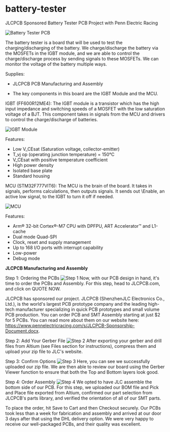 # battery-tester
JLCPCB Sponsored Battery Tester PCB Project with Penn Electric Racing

![Battery Tester PCB](https://user-images.githubusercontent.com/14287399/98461428-a2209f00-2171-11eb-851c-0b3c0d586043.png)

The battery tester is a board that will be used to test the charging/discharging of the battery. We charge/discharge the battery via the MOSFETs in the IGBT module, and we are able to control the charge/discharge process by sending signals to these MOSFETs. We can monitor the voltage of the battery multiple ways.

Supplies:

* JLCPCB PCB Manufacturing and Assembly

* The key components in this board are the IGBT Module and the MCU.

IGBT (FF600R12ME4): The IGBT module is a transistor which has the high input impedance and switching speeds of a MOSFET with the low saturation voltage of a BJT. This component takes in signals from the MCU and drivers to control the charge/discharge of batteries.

![IGBT Module](https://user-images.githubusercontent.com/14287399/98461305-adbf9600-2170-11eb-8a29-801513ff2699.png)

Features:

* Low V_CEsat (Saturation voltage, collector-emitter)
* T_vj op (operating junction temperature) = 150°C
* V_CEsat with positive temperature coefficient
* High power density
* Isolated base plate
* Standard housing

MCU (STM32F777VIT6): The MCU is the brain of the board. It takes in signals, performs calculations, then outputs signals. It sends out \Enable, an active low signal, to the IGBT to turn it off if needed.

![MCU](https://user-images.githubusercontent.com/14287399/98461328-e7909c80-2170-11eb-8f4c-ca17ae70a5a5.png)

Features:

* Arm® 32-bit Cortex®-M7 CPU with DPFPU, ART Accelerator™ and L1-cache
* Dual mode Quad-SPI
* Clock, reset and supply management
* Up to 168 I/O ports with interrupt capability
* Low-power
* Debug mode

**JLCPCB Manufacturing and Assembly**

Step 1: Ordering the PCBs
![Step 1](https://user-images.githubusercontent.com/14287399/98461464-e6ac3a80-2171-11eb-87b8-73d03b442f44.png)
Now, with our PCB design in hand, it's time to order the PCBs and Assembly. For this step, head to JLCPCB.com, and click on QUOTE NOW.

JLCPCB has sponsored our project. JLCPCB (ShenzhenJLC Electronics Co., Ltd.), is the world's largest PCB prototype company and the leading high-tech manufacturer specializing in quick PCB prototypes and small volume PCB production. You can order PCB and SMT Assembly starting at just $2 for 5 PCBs. You can read more about them on our website here: https://www.pennelectricracing.com/s/JLCPCB-Sponsorship-Document.docx. 

Step 2: Add Your Gerber File
![Step 2](https://user-images.githubusercontent.com/14287399/98461472-02174580-2172-11eb-9566-454a12e74ed0.png)
After exporting your gerber and drill files from Altium (see Files section for instructions), compress them and upload your zip file to JLC's website.

Step 3: Confirm Options
![Step 3](https://user-images.githubusercontent.com/14287399/98461487-1bb88d00-2172-11eb-899d-3cd1b2b19e98.png)
Here, you can see we successfully uploaded our zip file. We are then able to review our board using the Gerber Viewer function to ensure that both the Top and Bottom layers look good. 

Step 4: Order Assembly
![Step 4](https://user-images.githubusercontent.com/14287399/98461507-31c64d80-2172-11eb-883d-d9dbf623a54b.png)
We opted to have JLC assemble the bottom side of our PCB. For this step, we uploaded our BOM file and Pick and Place file exported from Altium, confirmed our part selection from JLCPCB's parts library, and verified the orientation of all of our SMT parts. 

To place the order, hit Save to Cart and then Checkout securely. Our PCBs took less than a week for fabrication and assembly and arrived at our door 3 days after that using the DHL delivery option. We were very happy to receive our well-packaged PCBs, and their quality was excellent. 

